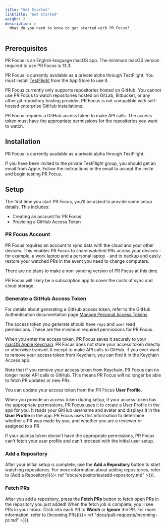 ```yaml
---
title: "Get Started"
linkTitle: "Get Started"
weight: 2
description: >
  What do you need to know to get started with PR Focus?
---
```


## Prerequisites

PR Focus is an English-language macOS app. The minimum macOS version required to use PR Focus is 13.3.

PR Focus is currently available as a private alpha through TestFlight. You must install [TestFlight](https://apps.apple.com/us/app/testflight/id899247664) from the App Store to use it.

PR Focus currently only supports repositories hosted on GitHub. You cannot use PR Focus to watch repositories hosted on GitLab, Bitbucket, or any other git repository hosting provider. PR Focus is not compatible with self-hosted enterprise GitHub installations.

PR Focus requires a GitHub access token to make API calls. The access token must have the appropriate permissions for the repositories you want to watch.

## Installation

PR Focus is currently available as a private alpha through TestFlight. 

If you have been invited to the private TestFlight group, you should get an email from Apple. Follow the instructions in the email to accept the invite and begin testing PR Focus.

## Setup

The first time you start PR Focus, you'll be asked to provide some setup details. This includes:

- Creating an account for PR Focus
- Providing a GitHub Access Token

### PR Focus Account

PR Focus requires an account to sync data with the cloud and your other devices. This enables PR Focus to share watched PRs across your devices - for example, a work laptop and a personal laptop - and to backup and easily restore your watched PRs in the event you need to change computers.

There are no plans to make a non-syncing version of PR Focus at this time.

PR Focus will likely be a subscription app to cover the costs of sync and cloud storage.

### Generate a GitHub Access Token

For details about generating a GitHub access token, refer to the GitHub Authentication documentation page [Manage Personal Access Tokens](https://docs.github.com/en/authentication/keeping-your-account-and-data-secure/managing-your-personal-access-tokens).

The access token you generate should have `repo` and `user` read permissions. These are the minimum required permissions for PR Focus.

When you enter the access token, PR Focus saves it securely to your [macOS Apple Keychain](https://support.apple.com/guide/mac-help/use-keychains-to-store-passwords-mchlf375f392/mac). PR Focus does not store your access token directly or otherwise transmit it except to make API calls to GitHub. If you ever want to remove your access token from Keychain, you can find it in the Keychain Access app. 

Note that if you remove your access token from Keychain, PR Focus can no longer make API calls to GitHub. This means PR Focus will no longer be able to fetch PR updates or new PRs.

You can update your access token from the PR Focus **User Profile**.

When you provide an access token during setup, if your access token has the appropriate permissions, PR Focus uses it to create a User Profile in the app for you. It reads your GitHub username and avatar and displays it in the **User Profile** in the app. PR Focus uses this information to determine whether a PR was made by you, and whether you are a reviewer or assigned to a PR.

If your access token doesn't have the appropriate permissions, PR Focus can't fetch your user profile and can't proceed with the initial user setup.

### Add a Repository

After your initial setup is complete, use the **Add a Repository** button to start watching repositories. For more information about adding repositories, refer to [Add a Repository]({{< ref "docs/repositories/add-repository.md" >}}).

### Fetch PRs

After you add a repository, press the **Fetch PRs** button to fetch open PRs in the repository you just added! When the fetch job is complete, you'll see PRs in your Inbox. Click into each PR to **Watch** or **Ignore** the PR. For more information, refer to [Incoming PRs]({{< ref "docs/pull-requests/incoming-pr.md" >}}).
